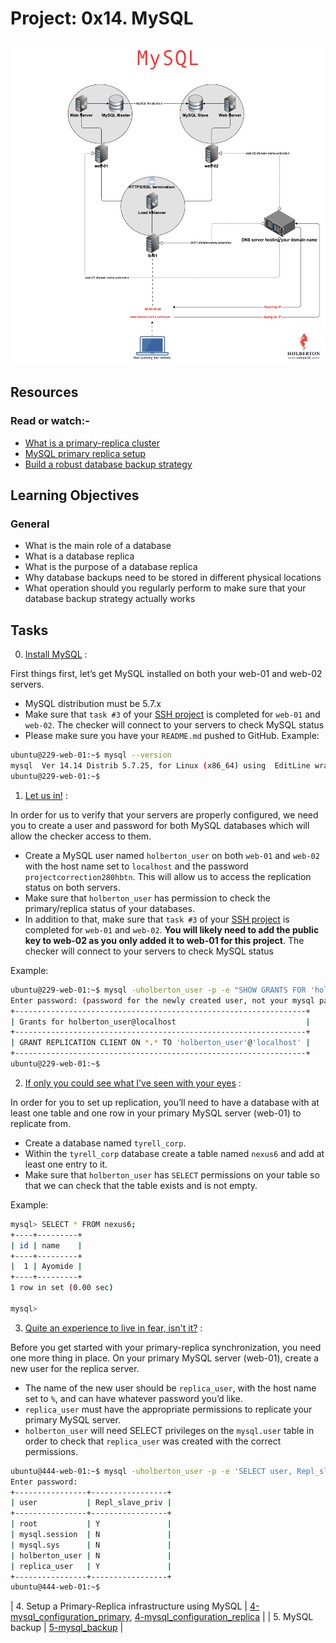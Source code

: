 # Project: 0x14. MySQL

![sql_map](./my_SQL.png)

## Resources

### Read or watch:-

- [What is a primary-replica cluster](https://www.digitalocean.com/community/tutorials/how-to-choose-a-redundancy-plan-to-ensure-high-availability#sql-replication)
- [MySQL primary replica setup](https://www.digitalocean.com/community/tutorials/how-to-set-up-replication-in-mysql)
- [Build a robust database backup strategy](https://www.databasejournal.com/ms-sql/developing-a-sql-server-backup-strategy/)

## Learning Objectives

### General

- What is the main role of a database
- What is a database replica
- What is the purpose of a database replica
- Why database backups need to be stored in different physical locations
- What operation should you regularly perform to make sure that your database backup strategy actually works

## Tasks

0. [Install MySQL](./README.md) :

First things first, let’s get MySQL installed on both your web-01 and web-02 servers.

- MySQL distribution must be 5.7.x
- Make sure that `task #3` of your [SSH project](../0x0B-ssh/) is completed for `web-01` and `web-02`. The checker will connect to your servers to check MySQL status
- Please make sure you have your `README.md` pushed to GitHub.
Example:

```sh
ubuntu@229-web-01:~$ mysql --version
mysql  Ver 14.14 Distrib 5.7.25, for Linux (x86_64) using  EditLine wrapper
ubuntu@229-web-01:~$
```

1. [Let us in!](./1-create_holberton_user) :

In order for us to verify that your servers are properly configured, we need you to create a user and password for both MySQL databases which will allow the checker access to them.

- Create a MySQL user named `holberton_user` on both `web-01` and `web-02` with the host name set to `localhost` and the password `projectcorrection280hbtn`. This will allow us to access the replication status on both servers.
- Make sure that `holberton_user` has permission to check the primary/replica status of your databases.
- In addition to that, make sure that `task #3` of your [SSH project](../0x0B-ssh/) is completed for `web-01` and `web-02`. **You will likely need to add the public key to web-02 as you only added it to web-01 for this project**. The checker will connect to your servers to check MySQL status

Example:

```sh
ubuntu@229-web-01:~$ mysql -uholberton_user -p -e "SHOW GRANTS FOR 'holberton_user'@'localhost'"
Enter password: (password for the newly created user, not your mysql password)
+-----------------------------------------------------------------+
| Grants for holberton_user@localhost                             |
+-----------------------------------------------------------------+
| GRANT REPLICATION CLIENT ON *.* TO 'holberton_user'@'localhost' |
+-----------------------------------------------------------------+
ubuntu@229-web-01:~$
```

2. [If only you could see what I've seen with your eyes](./2-database_to_replicate_from) :

In order for you to set up replication, you’ll need to have a database with at least one table and one row in your primary MySQL server (web-01) to replicate from.

- Create a database named `tyrell_corp`.
- Within the `tyrell_corp` database create a table named `nexus6` and add at least one entry to it.
- Make sure that `holberton_user` has `SELECT` permissions on your table so that we can check that the table exists and is not empty.

Example:

```sh
mysql> SELECT * FROM nexus6;
+----+---------+
| id | name    |
+----+---------+
|  1 | Ayomide |
+----+---------+
1 row in set (0.00 sec)

mysql>
```

3. [Quite an experience to live in fear, isn't it?](./3-replica_user) :

Before you get started with your primary-replica synchronization, you need one more thing in place. On your primary MySQL server (web-01), create a new user for the replica server.

- The name of the new user should be `replica_user`, with the host name set to `%`, and can have whatever password you’d like.
- `replica_user` must have the appropriate permissions to replicate your primary MySQL server.
- `holberton_user` will need SELECT privileges on the `mysql.user` table in order to check that `replica_user` was created with the correct permissions.

```sh
ubuntu@444-web-01:~$ mysql -uholberton_user -p -e 'SELECT user, Repl_slave_priv FROM mysql.user'
Enter password:
+----------------+-----------------+
| user           | Repl_slave_priv |
+----------------+-----------------+
| root           | Y               |
| mysql.session  | N               |
| mysql.sys      | N               |
| holberton_user | N               |
| replica_user   | Y               |
+----------------+-----------------+
ubuntu@444-web-01:~$
```

| 4. Setup a Primary-Replica infrastructure using MySQL  | [4-mysql_configuration_primary](./4-mysql_configuration_primary), [4-mysql_configuration_replica](./4-mysql_configuration_replica) |
| 5. MySQL backup                                        | [5-mysql_backup](./5-mysql_backup)                                                                                                 |
